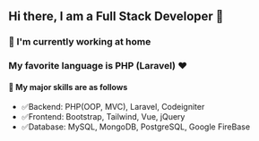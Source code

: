 ## Hi there, I am a Full Stack Developer 👋

### 🔭 I'm currently working at home 
### My favorite language is PHP (Laravel) ❤️
#### 🌈 My major skills are as follows

- ✅Backend: PHP(OOP, MVC), Laravel, Codeigniter
- ✅Frontend: Bootstrap, Tailwind, Vue, jQuery
- ✅Database: MySQL, MongoDB, PostgreSQL, Google FireBase

<!--
**umudov-seymur/umudov-seymur** is a ✨ _special_ ✨ repository because its `README.md` (this file) appears on your GitHub profile.

Here are some ideas to get you started:

- 🔭 I’m currently working on ...
- 🌱 I’m currently learning ...
- 👯 I’m looking to collaborate on ...
- 🤔 I’m looking for help with ...
- 💬 Ask me about ...
- 📫 How to reach me: ...
- 😄 Pronouns: ...
- ⚡ Fun fact: ...
-->
